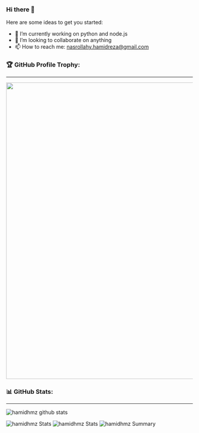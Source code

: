 ### Hi there 👋


Here are some ideas to get you started:

- 🔭 I’m currently working on python and node.js
- 👯 I’m looking to collaborate on anything
- 📫 How to reach me: nasrollahy.hamidreza@gmail.com

### 🏆 GitHub Profile Trophy:
---
<a href="https://github.com/ryo-ma/github-profile-trophy">
  <img width=800 src="https://github-profile-trophy.vercel.app/?username=hamidhmz&column=8&theme=algolia&no-frame=true&no-bg=true"/>
</a>

### 📊 GitHub Stats:
---
![hamidhmz github stats](https://github-readme-stats.vercel.app/api?username=hamidhmz&theme=algolia&show_icons=true&count_private=true)

![hamidhmz Stats](https://github-profile-summary-cards.vercel.app/api/cards/repos-per-language?username=hamidhmz&theme=algolia)
![hamidhmz Stats](https://github-profile-summary-cards.vercel.app/api/cards/most-commit-language?username=hamidhmz&theme=algolia)
![hamidhmz Summary](https://github-profile-summary-cards.vercel.app/api/cards/profile-details?username=hamidhmz&theme=algolia)
